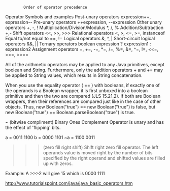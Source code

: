             Order of operator precedence

Operator                            Symbols and examples
Post-unary operators                expression++, expression--
Pre-unary operators                 ++expression, --expression
Other unary operators               +, -, !
Multiplication/Division/Modulus     *, /, %
Addition/Subtraction                +,- 
Shift operators                     <<, >>, >>>
Relational operators                <, >, <=, >=, instanceof
Equal to/not equal to               ==, !=
Logical operators                   &, ^, |
Short-circuit logical operators     &&, ||
Ternary operators                   boolean expression ? expression1 : expression2
Assignment operators                =, +=, -=, *=, /=, %=, &=, ^=, !=, <<=, >>=, >>>=


All of the arithmetic operators may be applied to any Java primitives, 
except boolean and String. Furthermore, only the addition operators + and += 
may be applied to String values, which results in String concatenation. 

 When you use the equality operator ( == ) with booleans, if exactly one 
 of the operands is a Boolean wrapper, it is first unboxed into a boolean primitive 
 and then the two are compared (JLS 15.21.2). If both are Boolean wrappers, 
 then their references are compared just like in the case of other objects. 
 Thus, new Boolean("true") == new Boolean("true") is false, 
 but new Boolean("true") == Boolean.parseBoolean("true") is true.
 
 
 
~ (bitwise compliment)
Binary Ones Complement Operator is unary and has the effect of 'flipping' bits.

 a = 0011 1100
 b = 0000 1101
 ~a  = 1100 0011
 
 >>> (zero fill right shift)
 Shift right zero fill operator. The left operands value is moved right by the number of bits specified by the right operand and shifted values are filled up with zeros.
 
 Example: A >>>2 will give 15 which is 0000 1111
 
 
 http://www.tutorialspoint.com/java/java_basic_operators.htm